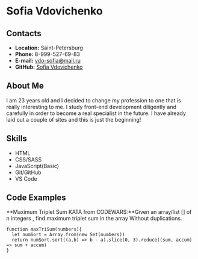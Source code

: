 # Sofia Vdovichenko
## Contacts 
* **Location:** Saint-Petersburg
* **Phone:** 8-999-527-69-83
* **E-mail:** vdo-sofia@mail.ru
* **GitHub:** [Sofia Vdovichenko](https://github.com/Suficks)
## About Me
I am 23 years old and I decided to change my profession to one that is really interesting to me. I study front-end development diligently and carefully in order to become a real specialist in the future. I have already laid out a couple of sites and this is just the beginning!
## Skills
* HTML
* CSS/SASS
* JavaScript(Basic)
* Git/GitHub
* VS Code
## Code Examples
**Maximum Triplet Sum KATA from CODEWARS:**Given an array/list [] of n integers , find maximum triplet sum in the array Without duplications.
```
function maxTriSum(numbers){
  let numSort = Array.from(new Set(numbers))
  return numSort.sort((a,b) => b - a).slice(0, 3).reduce((sum, accum) => sum + accum)
}
```
